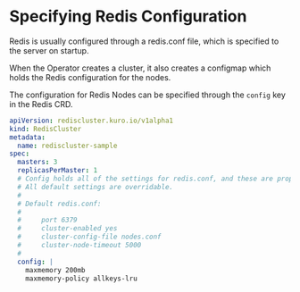 # Specifying Redis Configuration

Redis is usually configured through a redis.conf file, which is specified to the server on startup. 

When the Operator creates a cluster, it also creates a configmap which holds the Redis configuration for the nodes.

The configuration for Redis Nodes can be specified through the `config` key in the Redis CRD.

```yaml
apiVersion: rediscluster.kuro.io/v1alpha1
kind: RedisCluster
metadata:
  name: rediscluster-sample
spec:
  masters: 3
  replicasPerMaster: 1
  # Config holds all of the settings for redis.conf, and these are propagated to the cluster created.
  # All default settings are overridable.
  # 
  # Default redis.conf:
  # 
  #     port 6379
  #     cluster-enabled yes
  #     cluster-config-file nodes.conf
  #     cluster-node-timeout 5000
  #
  config: |
    maxmemory 200mb
    maxmemory-policy allkeys-lru
```
